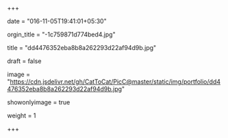+++

date = "016-11-05T19:41:01+05:30"

orgin_title = "-1c759871d774bed4.jpg"

title = "dd4476352eba8b8a262293d22af94d9b.jpg"

draft = false

image = "https://cdn.jsdelivr.net/gh/CatToCat/PicC@master/static/img/portfolio/dd4476352eba8b8a262293d22af94d9b.jpg"

showonlyimage = true

weight = 1

+++
